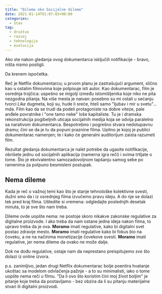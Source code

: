 ```yaml
---
title: "Dilema oko Socijalne dileme"
date: 2021-01-14T01:07:03+00:00
categories:
  - Stav
tag:
  - društvo
  - razvoj
  - tehnologija
  - evolucija
---
```


Ako ste nakon gledanja ovog dokumentarca isključili notifikacije - bravo, ništa nismo postigli.

<!--more-->

Da krenem ispočetka.

Reč je Netflix dokumentarcu; u prvom planu je zastrašujući argument, slično kao u ostalim filmovima koje potpisuje isti autor. Kao dokumentarac, film je osrednja trojčica: uspešno se migolji između istomišljenika koje niko ne pita nezgodna pitanja. Na više mesta je naivan: posebno su mi ostali u sećanju tvorci _Like_ dugmeta, koji su, hude li sreće, hteli samo "ljubav i mir u svetu"... mda. Film kao da se trudi da podeli protagoniste na dobre viteze, pale anđele povratnike i "one tamo neke" loše kapitaliste. Tu je i dramska rekonstrukcija pogibeljnih uticaja socijalnih medija koja se odvija paralelno sa narativom dokumentarca. Bespotrebno i pogrešno stvara nedotupavnu dramu; čini se da je tu da popuni praznine filma. Upitno je kojoj je publici dokumentarac namenjen; te i kako će generalni auditorijum zaista razumeti film.

Rezultat gledanja dokumentarca je nalet potrebe da ugasite notifikacije, obrišete jednu od socijalnih aplikacija (namerna igra reči) i svima trtljate o tome. Što je ekvivalentno samozadovoljnom tapšanju samog sebe po ramenima za potpuno besmisleni postupak.

## Nema dileme

Kada je reč o važnoj temi kao što je stanje tehnološke kolektivne svesti, dužni smo da i iz osrednjeg filma izvučemo pravu ideju. A do nje se dolazi tek pred kraj filma. Uštedite si vremena: odgledajte poslednjih desetak minuta, to je sve što nam treba.

Dileme ovde uopšte nema: ne postoje skoro nikakve zakonske regulative za digitalne proizvode. I ako treba da nam ostane jedna ideja nakon filma, to upravo treba da je ova. **Moramo** imati regulative, kako bi digitalni svet postao zdravije mesto. **Moramo** imati regulative kako bi fokus bio na čoveku, a ne na načinima monetizacije čovekove svesti. **Moramo** imati regulative, jer nema dileme da ovako ne može dalje.

Dok ne dođu regulative, ostaje nam da neprestano preispitujemo _sve_ što dolazi iz online izvora.

p.s. zanimljivo, jedan drugi Netflix dokumentarac bolje poentira hvatanje ukoštac sa modelom odvlačenja pažnje - a to su minimalisti, iako o tome uopšte nema reči u filmu. "Da li ovo što koristim čini moj život boljim" je pitanje koje treba da postavljamo - bez obzira da li su pitanju materijalne stvari ili digitalni proizvodi.
